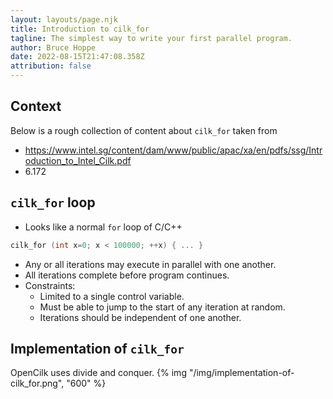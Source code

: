 ```yaml
---
layout: layouts/page.njk
title: Introduction to cilk_for
tagline: The simplest way to write your first parallel program.
author: Bruce Hoppe
date: 2022-08-15T21:47:08.358Z
attribution: false
---
```

## Context

Below is a rough collection of content about `cilk_for` taken from
- https://www.intel.sg/content/dam/www/public/apac/xa/en/pdfs/ssg/Introduction_to_Intel_Cilk.pdf
- 6.172

## `cilk_for` loop
- Looks like a normal `for` loop of C/C++
```c
cilk_for (int x=0; x < 100000; ++x) { ... }
```
- Any or all iterations may execute in parallel with one another.
- All iterations complete before program continues.
- Constraints:
  * Limited to a single control variable.
  * Must be able to jump to the start of any iteration at random.
  * Iterations should be independent of one another.

## Implementation of `cilk_for`

OpenCilk uses divide and conquer.
{% img "/img/implementation-of-cilk_for.png", "600" %}

